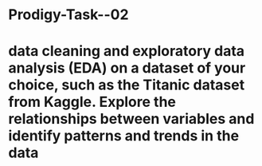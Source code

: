  # Prodigy-Task--02
# data cleaning and exploratory data analysis (EDA) on a dataset of your choice, such as the Titanic dataset from Kaggle. Explore the relationships between variables and identify patterns and trends in the data
